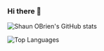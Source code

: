 ### Hi there 👋

![Shaun OBrien's GitHub stats](https://github-readme-stats.vercel.app/api?username=sobrien-banyan&count_private=true&show_icons=true&hide=prs&theme=radical)


![Top Languages](https://github-readme-stats.vercel.app/api/top-langs/?username=sobrien-banyan&theme=dark&langs_count=10&layout=compact)


<!--
**sobrien-banyan/sobrien-banyan** is a ✨ _special_ ✨ repository because its `README.md` (this file) appears on your GitHub profile.

Here are some ideas to get you started:

- 🔭 I’m currently working on ...
- 🌱 I’m currently learning ...
- 👯 I’m looking to collaborate on ...
- 🤔 I’m looking for help with ...
- 💬 Ask me about ...
- 📫 How to reach me: ...
- 😄 Pronouns: ...
- ⚡ Fun fact: ...
-->
